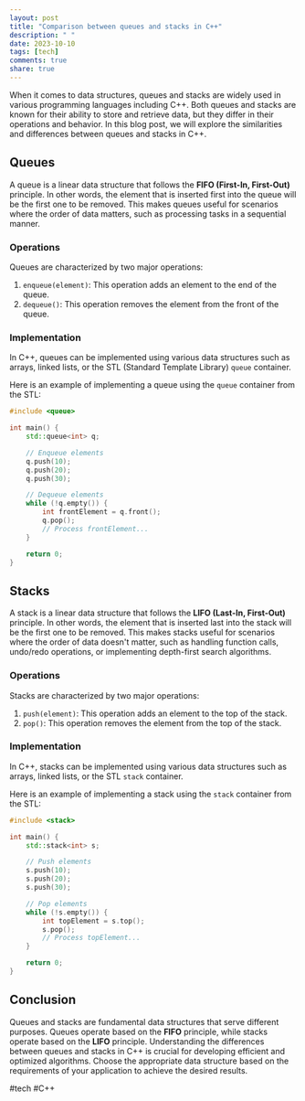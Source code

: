 ```yaml
---
layout: post
title: "Comparison between queues and stacks in C++"
description: " "
date: 2023-10-10
tags: [tech]
comments: true
share: true
---
```


When it comes to data structures, queues and stacks are widely used in various programming languages including C++. Both queues and stacks are known for their ability to store and retrieve data, but they differ in their operations and behavior. In this blog post, we will explore the similarities and differences between queues and stacks in C++.

## Queues

A queue is a linear data structure that follows the **FIFO (First-In, First-Out)** principle. In other words, the element that is inserted first into the queue will be the first one to be removed. This makes queues useful for scenarios where the order of data matters, such as processing tasks in a sequential manner.

### Operations

Queues are characterized by two major operations:

1. `enqueue(element)`: This operation adds an element to the end of the queue.
2. `dequeue()`: This operation removes the element from the front of the queue.

### Implementation

In C++, queues can be implemented using various data structures such as arrays, linked lists, or the STL (Standard Template Library) `queue` container.

Here is an example of implementing a queue using the `queue` container from the STL:

```cpp
#include <queue>

int main() {
    std::queue<int> q;

    // Enqueue elements
    q.push(10);
    q.push(20);
    q.push(30);

    // Dequeue elements
    while (!q.empty()) {
        int frontElement = q.front();
        q.pop();
        // Process frontElement...
    }

    return 0;
}
```

## Stacks

A stack is a linear data structure that follows the **LIFO (Last-In, First-Out)** principle. In other words, the element that is inserted last into the stack will be the first one to be removed. This makes stacks useful for scenarios where the order of data doesn't matter, such as handling function calls, undo/redo operations, or implementing depth-first search algorithms.

### Operations

Stacks are characterized by two major operations:

1. `push(element)`: This operation adds an element to the top of the stack.
2. `pop()`: This operation removes the element from the top of the stack.

### Implementation

In C++, stacks can be implemented using various data structures such as arrays, linked lists, or the STL `stack` container.

Here is an example of implementing a stack using the `stack` container from the STL:

```cpp
#include <stack>

int main() {
    std::stack<int> s;

    // Push elements
    s.push(10);
    s.push(20);
    s.push(30);

    // Pop elements
    while (!s.empty()) {
        int topElement = s.top();
        s.pop();
        // Process topElement...
    }

    return 0;
}
```

## Conclusion

Queues and stacks are fundamental data structures that serve different purposes. Queues operate based on the **FIFO** principle, while stacks operate based on the **LIFO** principle. Understanding the differences between queues and stacks in C++ is crucial for developing efficient and optimized algorithms. Choose the appropriate data structure based on the requirements of your application to achieve the desired results.

#tech #C++